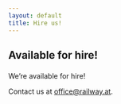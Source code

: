 ```yaml
---
layout: default
title: Hire us!
---
```


<div class="content_box span-24">
<div class="content_wrapper">
<h2>

Available for hire!

</h2>
<p>

We’re available for hire!

</p>
<p>

Contact us at <a href="mailto:office@railway.at">office@railway.at</a>.

</p>
</div>
</div>
